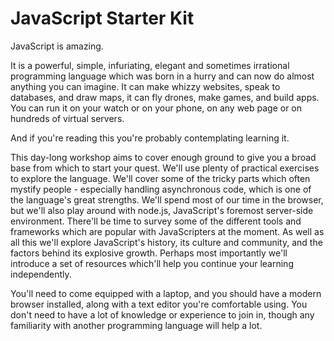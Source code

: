 JavaScript Starter Kit
======================

JavaScript is amazing.

It is a powerful, simple, infuriating, elegant and sometimes irrational programming language which was born in a hurry and can now do almost anything you can imagine. It can make whizzy websites, speak to databases, and draw maps, it can fly drones, make games, and build apps. You can run it on your watch or on your phone, on any web page or on hundreds of virtual servers.

And if you're reading this you're probably contemplating learning it.

This day-long workshop aims to cover enough ground to give you a broad base from which to start your quest. We'll use plenty of practical exercises to  explore the language. We'll cover some of the tricky parts which often mystify people - especially handling asynchronous code, which is one of the language's great strengths. We'll spend most of our time in the browser, but we'll also play around with node.js, JavaScript's foremost server-side environment. There'll be time to survey some of the different tools and frameworks which are popular with JavaScripters at the moment. As well as all this we'll explore JavaScript's history, its culture and community, and the factors behind its explosive growth. Perhaps most importantly we'll introduce a set of resources which'll help you continue your learning independently.

You'll need to come equipped with a laptop, and you should have a modern browser installed, along with a text editor you're comfortable using. You don't need to have a lot of knowledge or experience to join in, though any familiarity with another programming language will help a lot.
